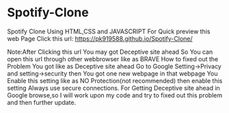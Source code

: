 # Spotify-Clone
Spotify Clone Using HTML,CSS and JAVASCRIPT
For Quick preview this web Page Click this url: https://pk919588.github.io/Spotify-Clone/

Note:After Clicking this url You may got Deceptive site ahead So You can open this url through other webbrowser like as BRAVE
How to fixed out the Problem You got like as Deceptive site ahead 
Go to Google Setting->Privacy and setting->security then You got one new webpage in that webpage You Enable this setting like as NO Protection(not recommended) then enable this setting Always use secure connections.
For Getting Deceptive site ahead in Google browse,so I will work upon my code and try to fixed out this problem and then further update.
